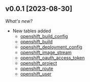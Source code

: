 ## v0.0.1 [2023-08-30]

_What's new?_

- New tables added
  - [openshift_build_config](https://hub.steampipe.io/plugins/turbot/openshift/tables/openshift_build_config)
  - [openshift_build](https://hub.steampipe.io/plugins/turbot/openshift/tables/openshift_build)
  - [openshift_deployment_config](https://hub.steampipe.io/plugins/turbot/openshift/tables/openshift_deployment_config)
  - [openshift_image_stream](https://hub.steampipe.io/plugins/turbot/openshift/tables/openshift_image_stream)
  - [openshift_oauth_access_token](https://hub.steampipe.io/plugins/turbot/openshift/tables/openshift_oauth_access_token)
  - [openshift_project](https://hub.steampipe.io/plugins/turbot/openshift/tables/openshift_project)
  - [openshift_route](https://hub.steampipe.io/plugins/turbot/openshift/tables/openshift_route)
  - [openshift_user](https://hub.steampipe.io/plugins/turbot/openshift/tables/openshift_user)
